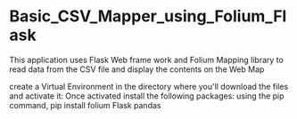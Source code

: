 # Basic_CSV_Mapper_using_Folium_Flask
This application uses Flask Web frame work and Folium Mapping library to read data from the CSV file and display the contents on the Web Map

create a Virtual Environment in the directory where you'll download the files and activate it:
Once activated install the following packages:
using the pip command,
pip install folium Flask pandas
